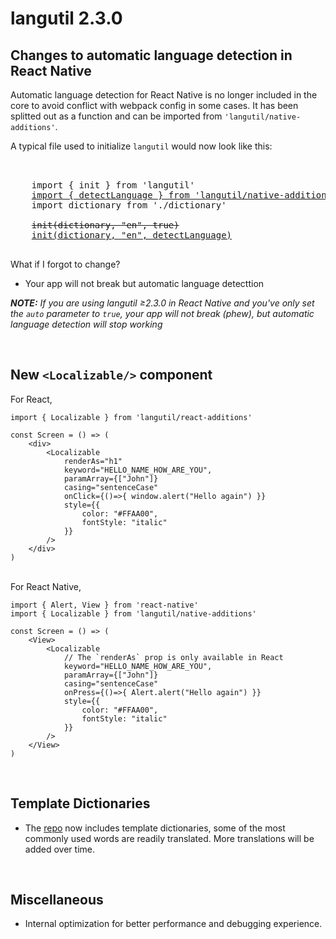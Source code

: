 # langutil 2.3.0

## Changes to automatic language detection in React Native
Automatic language detection for React Native is no longer included in the core to avoid conflict with webpack config in some cases. It has been splitted out as a function and can be imported from `'langutil/native-additions'`.

A typical file used to initialize `langutil` would now look like this:

<pre>


    import { init } from 'langutil'
    <ins>import { detectLanguage } from 'langutil/native-additions'</ins>
    import dictionary from './dictionary'

    <del>init(dictionary, "en", true)</del>
    <ins>init(dictionary, "en", detectLanguage)</ins>

</pre>

What if I forgot to change?
* Your app will not break but automatic language detecttion

***NOTE:** If you are using langutil ≥2.3.0 in React Native and you've only set the `auto` parameter to `true`, your app will not break (phew), but automatic language detection will stop working*

<br/>

## New `<Localizable/>` component

For React,

    import { Localizable } from 'langutil/react-additions'

    const Screen = () => (
        <div>
            <Localizable
                renderAs="h1"
                keyword="HELLO_NAME_HOW_ARE_YOU",
                paramArray={["John"]}
                casing="sentenceCase"
                onClick={()=>{ window.alert("Hello again") }}
                style={{
                    color: "#FFAA00",
                    fontStyle: "italic"
                }}
            />
        </div>
    )


<br/>
For React Native,

    import { Alert, View } from 'react-native'
    import { Localizable } from 'langutil/native-additions'

    const Screen = () => (
        <View>
            <Localizable
                // The `renderAs` prop is only available in React
                keyword="HELLO_NAME_HOW_ARE_YOU",
                paramArray={["John"]}
                casing="sentenceCase"
                onPress={()=>{ Alert.alert("Hello again") }}
                style={{
                    color: "#FFAA00",
                    fontStyle: "italic"
                }}
            />
        </View>
    )
<br/>

## Template Dictionaries
* The [repo](https://github.com/chin98edwin/langutil/tree/master/dictionary) now includes template dictionaries, some of the most commonly used words are readily translated. More translations will be added over time.

<br/>

## Miscellaneous
* Internal optimization for better performance and debugging experience.

<br/>